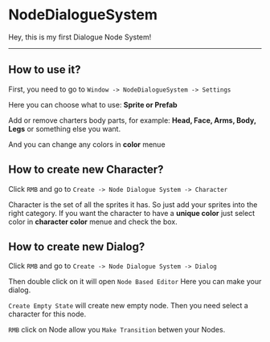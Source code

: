 # NodeDialogueSystem
Hey, this is my first Dialogue Node System!
____
## How to use it?
First, you need to go to `Window -> NodeDialogueSystem -> Settings` 

Here you can choose what to use: **Sprite or Prefab**

Add or remove charters body parts, for example: **Head, Face, Arms, Body, Legs** or something else you want.

And you can change any colors in **color** menue

## How to create new Character?

Click `RMB` and go to `Create -> Node Dialogue System -> Character` 

Character is the set of all the sprites it has. So just add your sprites into the right category. If you want the character to have a **unique color** just select color in **character color** menue and check the box.

## How to create new Dialog?

Click `RMB` and go to `Create -> Node Dialogue System -> Dialog` 

Then double click on it will open `Node Based Editor`
Here you can make your dialog.

`Create Empty State` will create new empty node. Then you need select a character for this node.

`RMB` click on Node allow you `Make Transition` betwen your Nodes.
